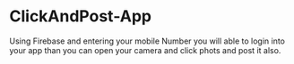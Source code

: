 # ClickAndPost-App
Using Firebase and entering your mobile Number you will able to login into your app than you can open your camera and click phots and post it also.

